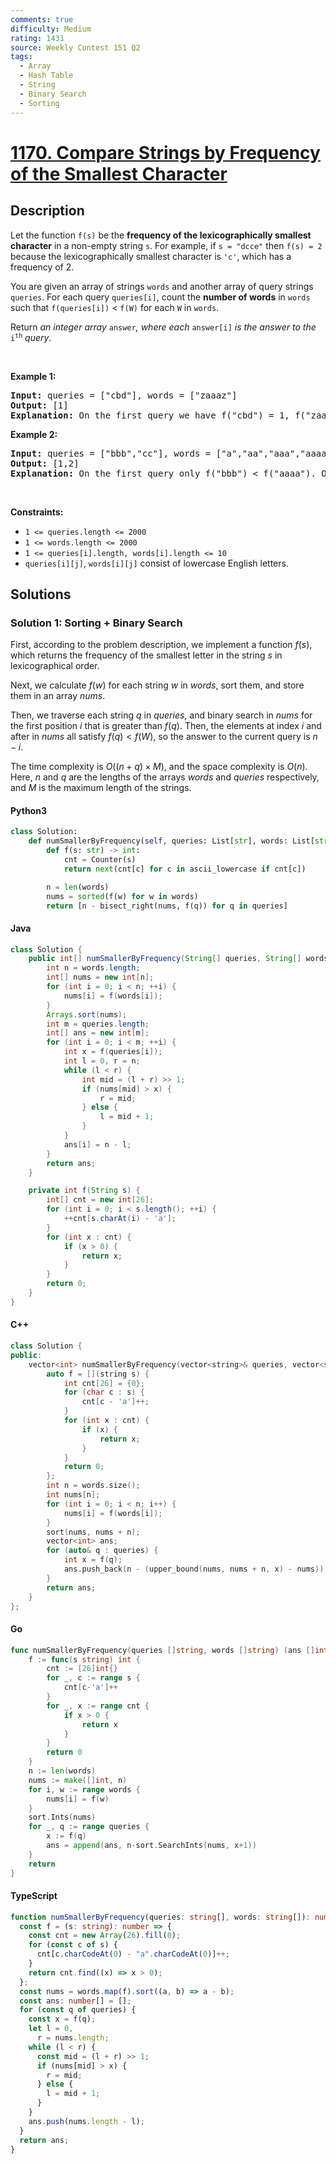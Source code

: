 ```yaml
---
comments: true
difficulty: Medium
rating: 1431
source: Weekly Contest 151 Q2
tags:
  - Array
  - Hash Table
  - String
  - Binary Search
  - Sorting
---
```


<!-- problem:start -->

# [1170. Compare Strings by Frequency of the Smallest Character](https://leetcode.com/problems/compare-strings-by-frequency-of-the-smallest-character)

## Description

<!-- description:start -->

<p>Let the function <code>f(s)</code> be the <strong>frequency of the lexicographically smallest character</strong> in a non-empty string <code>s</code>. For example, if <code>s = &quot;dcce&quot;</code> then <code>f(s) = 2</code> because the lexicographically smallest character is <code>&#39;c&#39;</code>, which has a frequency of 2.</p>

<p>You are given an array of strings <code>words</code> and another array of query strings <code>queries</code>. For each query <code>queries[i]</code>, count the <strong>number of words</strong> in <code>words</code> such that <code>f(queries[i])</code> &lt; <code>f(W)</code> for each <code>W</code> in <code>words</code>.</p>

<p>Return <em>an integer array </em><code>answer</code><em>, where each </em><code>answer[i]</code><em> is the answer to the </em><code>i<sup>th</sup></code><em> query</em>.</p>

<p>&nbsp;</p>
<p><strong class="example">Example 1:</strong></p>

<pre>
<strong>Input:</strong> queries = [&quot;cbd&quot;], words = [&quot;zaaaz&quot;]
<strong>Output:</strong> [1]
<strong>Explanation:</strong> On the first query we have f(&quot;cbd&quot;) = 1, f(&quot;zaaaz&quot;) = 3 so f(&quot;cbd&quot;) &lt; f(&quot;zaaaz&quot;).
</pre>

<p><strong class="example">Example 2:</strong></p>

<pre>
<strong>Input:</strong> queries = [&quot;bbb&quot;,&quot;cc&quot;], words = [&quot;a&quot;,&quot;aa&quot;,&quot;aaa&quot;,&quot;aaaa&quot;]
<strong>Output:</strong> [1,2]
<strong>Explanation:</strong> On the first query only f(&quot;bbb&quot;) &lt; f(&quot;aaaa&quot;). On the second query both f(&quot;aaa&quot;) and f(&quot;aaaa&quot;) are both &gt; f(&quot;cc&quot;).
</pre>

<p>&nbsp;</p>
<p><strong>Constraints:</strong></p>

<ul>
	<li><code>1 &lt;= queries.length &lt;= 2000</code></li>
	<li><code>1 &lt;= words.length &lt;= 2000</code></li>
	<li><code>1 &lt;= queries[i].length, words[i].length &lt;= 10</code></li>
	<li><code>queries[i][j]</code>, <code>words[i][j]</code> consist of lowercase English letters.</li>
</ul>

<!-- description:end -->

## Solutions

<!-- solution:start -->

### Solution 1: Sorting + Binary Search

First, according to the problem description, we implement a function $f(s)$, which returns the frequency of the smallest letter in the string $s$ in lexicographical order.

Next, we calculate $f(w)$ for each string $w$ in $words$, sort them, and store them in an array $nums$.

Then, we traverse each string $q$ in $queries$, and binary search in $nums$ for the first position $i$ that is greater than $f(q)$. Then, the elements at index $i$ and after in $nums$ all satisfy $f(q) < f(W)$, so the answer to the current query is $n - i$.

The time complexity is $O((n + q) \times M)$, and the space complexity is $O(n)$. Here, $n$ and $q$ are the lengths of the arrays $words$ and $queries$ respectively, and $M$ is the maximum length of the strings.

<!-- tabs:start -->

#### Python3

```python
class Solution:
    def numSmallerByFrequency(self, queries: List[str], words: List[str]) -> List[int]:
        def f(s: str) -> int:
            cnt = Counter(s)
            return next(cnt[c] for c in ascii_lowercase if cnt[c])

        n = len(words)
        nums = sorted(f(w) for w in words)
        return [n - bisect_right(nums, f(q)) for q in queries]
```

#### Java

```java
class Solution {
    public int[] numSmallerByFrequency(String[] queries, String[] words) {
        int n = words.length;
        int[] nums = new int[n];
        for (int i = 0; i < n; ++i) {
            nums[i] = f(words[i]);
        }
        Arrays.sort(nums);
        int m = queries.length;
        int[] ans = new int[m];
        for (int i = 0; i < m; ++i) {
            int x = f(queries[i]);
            int l = 0, r = n;
            while (l < r) {
                int mid = (l + r) >> 1;
                if (nums[mid] > x) {
                    r = mid;
                } else {
                    l = mid + 1;
                }
            }
            ans[i] = n - l;
        }
        return ans;
    }

    private int f(String s) {
        int[] cnt = new int[26];
        for (int i = 0; i < s.length(); ++i) {
            ++cnt[s.charAt(i) - 'a'];
        }
        for (int x : cnt) {
            if (x > 0) {
                return x;
            }
        }
        return 0;
    }
}
```

#### C++

```cpp
class Solution {
public:
    vector<int> numSmallerByFrequency(vector<string>& queries, vector<string>& words) {
        auto f = [](string s) {
            int cnt[26] = {0};
            for (char c : s) {
                cnt[c - 'a']++;
            }
            for (int x : cnt) {
                if (x) {
                    return x;
                }
            }
            return 0;
        };
        int n = words.size();
        int nums[n];
        for (int i = 0; i < n; i++) {
            nums[i] = f(words[i]);
        }
        sort(nums, nums + n);
        vector<int> ans;
        for (auto& q : queries) {
            int x = f(q);
            ans.push_back(n - (upper_bound(nums, nums + n, x) - nums));
        }
        return ans;
    }
};
```

#### Go

```go
func numSmallerByFrequency(queries []string, words []string) (ans []int) {
	f := func(s string) int {
		cnt := [26]int{}
		for _, c := range s {
			cnt[c-'a']++
		}
		for _, x := range cnt {
			if x > 0 {
				return x
			}
		}
		return 0
	}
	n := len(words)
	nums := make([]int, n)
	for i, w := range words {
		nums[i] = f(w)
	}
	sort.Ints(nums)
	for _, q := range queries {
		x := f(q)
		ans = append(ans, n-sort.SearchInts(nums, x+1))
	}
	return
}
```

#### TypeScript

```ts
function numSmallerByFrequency(queries: string[], words: string[]): number[] {
  const f = (s: string): number => {
    const cnt = new Array(26).fill(0);
    for (const c of s) {
      cnt[c.charCodeAt(0) - "a".charCodeAt(0)]++;
    }
    return cnt.find((x) => x > 0);
  };
  const nums = words.map(f).sort((a, b) => a - b);
  const ans: number[] = [];
  for (const q of queries) {
    const x = f(q);
    let l = 0,
      r = nums.length;
    while (l < r) {
      const mid = (l + r) >> 1;
      if (nums[mid] > x) {
        r = mid;
      } else {
        l = mid + 1;
      }
    }
    ans.push(nums.length - l);
  }
  return ans;
}
```

<!-- tabs:end -->

<!-- solution:end -->

<!-- problem:end -->

